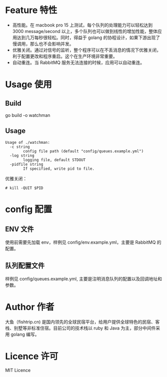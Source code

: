 
# Feature 特性

* 高性能。在 macbook pro 15 上测试，每个队列的处理能力可以轻松达到 3000 message/second 以上，多个队列也可以做到线性的增加性能，整体应用达到几万每秒很轻松。同时，得益于 golang 的协程设计，如果下游出现了慢调用，那么也不会影响并发。
* 优雅关闭。通过对信号的监听，整个程序可以在不丢消息的情况下优雅关闭，利于配置更改和程序重启。这个在生产环境非常重要。
* 自动重连。当 RabbitMQ 服务无法连接的时候，应用可以自动重连。

# Usage 使用

## Build
go build -o watchman

## Usage

```
Usage of ./watchman:
  -c string
        config file path (default "config/queues.example.yml")
  -log string
        logging file, default STDOUT
  -pidfile string
        If specified, write pid to file.
```

优雅关闭：
```
# kill -QUIT $PID
```

# config 配置
## ENV 文件
使用前需要先加载 env，样例见 config/env.example.yml，主要是 RabbitMQ 的配置。

## 队列配置文件
样例见 config/queues.example.yml, 主要是注明消息队列的配置以及回调地址和参数。

# Author 作者
大鱼（fishtrip.cn) 是国内领先的全球民宿平台，给用户提供全球特色的民宿、客栈、别墅等非标准住宿。目前公司的技术栈以 ruby 和 Java 为主，部分中间件采用 golang 编写。

# Licence 许可
MIT Licence
